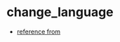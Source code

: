 # change_language

- [reference from](https://medium.com/@puneetsethi25/flutter-internationalization-switching-locales-manually-f182ec9b8ff0)
